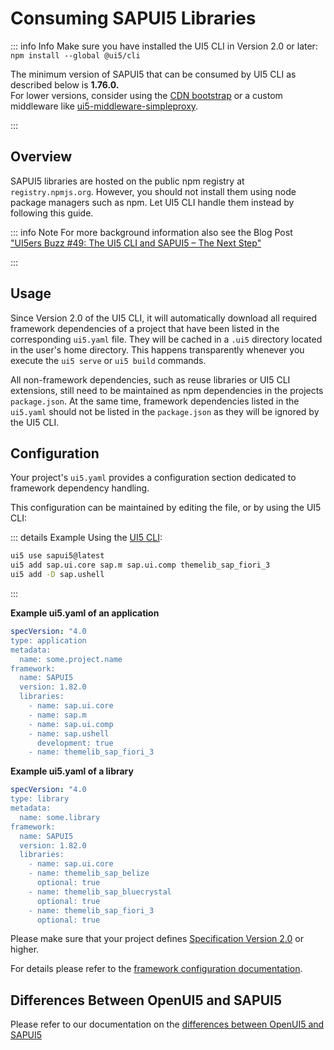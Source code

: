 # Consuming SAPUI5 Libraries

::: info Info
Make sure you have installed the UI5 CLI in Version 2.0 or later: `npm install --global @ui5/cli`

The minimum version of SAPUI5 that can be consumed by UI5 CLI as described below is **1.76.0.**  
For lower versions, consider using the [CDN bootstrap](https://ui5.sap.com/#/topic/2d3eb2f322ea4a82983c1c62a33ec4ae) or a custom middleware like [ui5-middleware-simpleproxy](https://www.npmjs.com/package/ui5-middleware-simpleproxy).

:::

## Overview

SAPUI5 libraries are hosted on the public npm registry at `registry.npmjs.org`. However, you should not install them using node package managers such as npm. Let UI5 CLI handle them instead by following this guide.

::: info Note
For more background information also see the Blog Post ["UI5ers Buzz #49: The UI5 CLI and SAPUI5 – The Next Step"](https://blogs.sap.com/2020/04/01/ui5ers-buzz-49-the-ui5-tooling-and-sapui5-the-next-step/)

:::

## Usage
Since Version 2.0 of the UI5 CLI, it will automatically download all required framework dependencies of a project that have been listed in the corresponding `ui5.yaml` file. They will be cached in a `.ui5` directory located in the user's home directory. This happens transparently whenever you execute the `ui5 serve` or `ui5 build` commands.

All non-framework dependencies, such as reuse libraries or UI5 CLI extensions, still need to be maintained as npm dependencies in the projects `package.json`. At the same time, framework dependencies listed in the `ui5.yaml` should not be listed in the `package.json` as they will be ignored by the UI5 CLI.

## Configuration

Your project's `ui5.yaml` provides a configuration section dedicated to framework dependency handling.

This configuration can be maintained by editing the file, or by using the UI5 CLI:

::: details Example
  Using the [UI5 CLI](./CLI):
  ```sh
  ui5 use sapui5@latest
  ui5 add sap.ui.core sap.m sap.ui.comp themelib_sap_fiori_3
  ui5 add -D sap.ushell
  ```

:::

**Example ui5.yaml of an application**
```yaml
specVersion: "4.0
type: application
metadata:
  name: some.project.name
framework:
  name: SAPUI5
  version: 1.82.0
  libraries:
    - name: sap.ui.core
    - name: sap.m
    - name: sap.ui.comp
    - name: sap.ushell
      development: true
    - name: themelib_sap_fiori_3
```

**Example ui5.yaml of a library**
```yaml
specVersion: "4.0
type: library
metadata:
  name: some.library
framework:
  name: SAPUI5
  version: 1.82.0
  libraries:
    - name: sap.ui.core
    - name: themelib_sap_belize
      optional: true
    - name: themelib_sap_bluecrystal
      optional: true
    - name: themelib_sap_fiori_3
      optional: true
```

Please make sure that your project defines [Specification Version 2.0](./Configuration#specification-version-20) or higher.

For details please refer to the [framework configuration documentation](././Configuration#framework-configuratio).

## Differences Between OpenUI5 and SAPUI5

Please refer to our documentation on the [differences between OpenUI5 and SAPUI5](./FAQ##whats-the-difference-between-openui5-and-sapui5)
